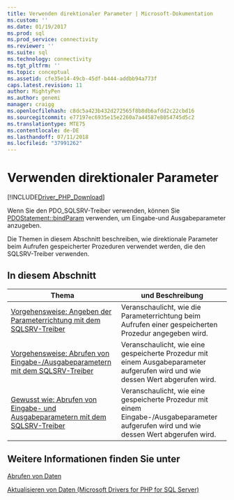 ```yaml
---
title: Verwenden direktionaler Parameter | Microsoft-Dokumentation
ms.custom: ''
ms.date: 01/19/2017
ms.prod: sql
ms.prod_service: connectivity
ms.reviewer: ''
ms.suite: sql
ms.technology: connectivity
ms.tgt_pltfrm: ''
ms.topic: conceptual
ms.assetid: cfe35e14-49cb-45df-b444-addbb94a773f
caps.latest.revision: 11
author: MightyPen
ms.author: genemi
manager: craigg
ms.openlocfilehash: c8dc5a423b432d272565f8b8db6afdd2c22cbd16
ms.sourcegitcommit: e77197ec6935e15e2260a7a44587e8054745d5c2
ms.translationtype: MTE75
ms.contentlocale: de-DE
ms.lasthandoff: 07/11/2018
ms.locfileid: "37991262"
---
```

# <a name="using-directional-parameters"></a>Verwenden direktionaler Parameter
[!INCLUDE[Driver_PHP_Download](../../includes/driver_php_download.md)]

Wenn Sie den PDO_SQLSRV-Treiber verwenden, können Sie [PDOStatement::bindParam](../../connect/php/pdostatement-bindparam.md) verwenden, um Eingabe-und Ausgabeparameter anzugeben.  
  
Die Themen in diesem Abschnitt beschreiben, wie direktionale Parameter beim Aufrufen gespeicherter Prozeduren verwendet werden, die den SQLSRV-Treiber verwenden.  
  
## <a name="in-this-section"></a>In diesem Abschnitt  
  
|Thema|und Beschreibung|  
|---------|---------------|  
|[Vorgehensweise: Angeben der Parameterrichtung mit dem SQLSRV-Treiber](../../connect/php/how-to-specify-parameter-direction-using-the-sqlsrv-driver.md)|Veranschaulicht, wie die Parameterrichtung beim Aufrufen einer gespeicherten Prozedur angegeben wird.|  
|[Vorgehensweise: Abrufen von Eingabe-/Ausgabeparametern mit dem SQLSRV-Treiber](../../connect/php/how-to-retrieve-output-parameters-using-the-sqlsrv-driver.md)|Veranschaulicht, wie eine gespeicherte Prozedur mit einem Ausgabeparameter aufgerufen wird und wie dessen Wert abgerufen wird.|  
|[Gewusst wie: Abrufen von Eingabe- und Ausgabeparametern mit dem SQLSRV-Treiber](../../connect/php/how-to-retrieve-input-and-output-parameters-using-the-sqlsrv-driver.md)|Veranschaulicht, wie eine gespeicherte Prozedur mit einem Eingabe-/Ausgabeparameter aufgerufen wird und wie dessen Wert abgerufen wird.|  
  
## <a name="see-also"></a>Weitere Informationen finden Sie unter  
[Abrufen von Daten](../../connect/php/retrieving-data.md)  

[Aktualisieren von Daten &#40;Microsoft Drivers for PHP for SQL Server&#41;](../../connect/php/updating-data-microsoft-drivers-for-php-for-sql-server.md)  
  
